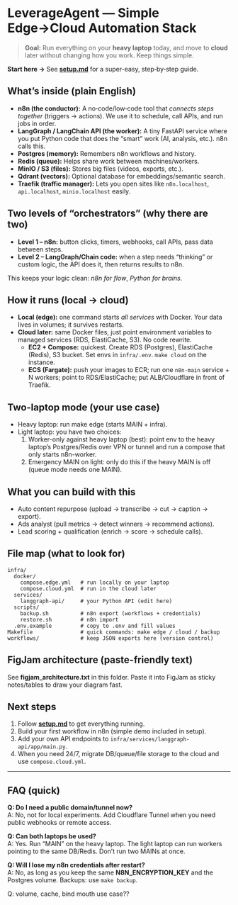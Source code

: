 # LeverageAgent — Simple Edge→Cloud Automation Stack
> **Goal:** Run everything on your **heavy laptop** today, and move to **cloud** later without changing how you work. Keep things simple.

**Start here →** See **[setup.md](./setup.md)** for a super-easy, step‑by‑step guide.

## What’s inside (plain English)
- **n8n (the conductor):** A no‑code/low‑code tool that *connects steps together* (triggers → actions). We use it to schedule, call APIs, and run jobs in order.
- **LangGraph / LangChain API (the worker):** A tiny FastAPI service where you put Python code that does the “smart” work (AI, analysis, etc.). n8n calls this.
- **Postgres (memory):** Remembers n8n workflows and history.
- **Redis (queue):** Helps share work between machines/workers.
- **MinIO / S3 (files):** Stores big files (videos, exports, etc.).
- **Qdrant (vectors):** Optional database for embeddings/semantic search.
- **Traefik (traffic manager):** Lets you open sites like `n8n.localhost`, `api.localhost`, `minio.localhost` easily.

## Two levels of “orchestrators” (why there are two)
- **Level 1 – n8n:** button clicks, timers, webhooks, call APIs, pass data between steps.
- **Level 2 – LangGraph/Chain code:** when a step needs “thinking” or custom logic, the API does it, then returns results to n8n.

This keeps your logic clean: *n8n for flow*, *Python for brains*.

## How it runs (local → cloud)
- **Local (edge):** one command starts *all services* with Docker. Your data lives in volumes; it survives restarts.
- **Cloud later:** same Docker files, just point environment variables to managed services (RDS, ElastiCache, S3). No code rewrite.
  - **EC2 + Compose:** quickest. Create RDS (Postgres), ElastiCache (Redis), S3 bucket. Set envs in `infra/.env`. `make cloud` on the instance.
  - **ECS (Fargate):** push your images to ECR; run one `n8n-main` service + N workers; point to RDS/ElastiCache; put ALB/Cloudflare in front of Traefik.

## Two-laptop mode (your use case)
- Heavy laptop: run make edge (starts MAIN + infra).
- Light laptop: you have two choices:
  1. Worker-only against heavy laptop (best): point env to the heavy laptop’s Postgres/Redis over VPN or tunnel and run a compose that only starts n8n-worker.
  2. Emergency MAIN on light: only do this if the heavy MAIN is off (queue mode needs one MAIN). 

## What you can build with this
- Auto content repurpose (upload → transcribe → cut → caption → export).
- Ads analyst (pull metrics → detect winners → recommend actions).
- Lead scoring + qualification (enrich → score → schedule calls).

## File map (what to look for)
```
infra/
  docker/
    compose.edge.yml   # run locally on your laptop
    compose.cloud.yml  # run in the cloud later
  services/
    langgraph-api/     # your Python API (edit here)
  scripts/
    backup.sh          # n8n export (workflows + credentials)
    restore.sh         # n8n import
  .env.example         # copy to .env and fill values
Makefile               # quick commands: make edge / cloud / backup
workflows/             # keep JSON exports here (version control)
```

## FigJam architecture (paste-friendly text)
See **figjam_architecture.txt** in this folder. Paste it into FigJam as sticky notes/tables to draw your diagram fast.

## Next steps
1) Follow **[setup.md](./setup.md)** to get everything running.
2) Build your first workflow in n8n (simple demo included in setup).
3) Add your own API endpoints to `infra/services/langgraph-api/app/main.py`.
4) When you need 24/7, migrate DB/queue/file storage to the cloud and use `compose.cloud.yml`.

---

## FAQ (quick)
**Q: Do I need a public domain/tunnel now?**  
A: No, not for local experiments. Add Cloudflare Tunnel when you need public webhooks or remote access.

**Q: Can both laptops be used?**  
A: Yes. Run “MAIN” on the heavy laptop. The light laptop can run workers pointing to the same DB/Redis. Don’t run two MAINs at once.

**Q: Will I lose my n8n credentials after restart?**  
A: No, as long as you keep the same **N8N_ENCRYPTION_KEY** and the Postgres volume. Backups: use `make backup`.

Q: volume, cache, bind mouth use case??
